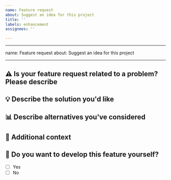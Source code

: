 ```yaml
---
name: Feature request
about: Suggest an idea for this project
title: ''
labels: enhancement
assignees: ''

---
```


---
name: Feature request
about: Suggest an idea for this project

---

## :warning: Is your feature request related to a problem? Please describe
<!-- A clear and concise description of what the problem is. Ex. I'm always frustrated when [...] -->

## :bulb: Describe the solution you'd like
<!-- A clear and concise description of what you want to happen. -->

## :bar_chart: Describe alternatives you've considered
<!-- A clear and concise description of any alternative solutions or features you've considered. -->

## :page_facing_up: Additional context
<!-- Add any other context or screenshots about the feature request here. -->

## :raising_hand: Do you want to develop this feature yourself?
<!-- Put an `x` symbol into braces of desired choice. -->
- [ ] Yes
- [ ] No
